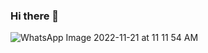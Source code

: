 ### Hi there 👋

![WhatsApp Image 2022-11-21 at 11 11 54 AM](https://user-images.githubusercontent.com/78593756/202974498-1352c43a-c0b4-4404-8ed6-b6ce9f61e276.jpeg)


